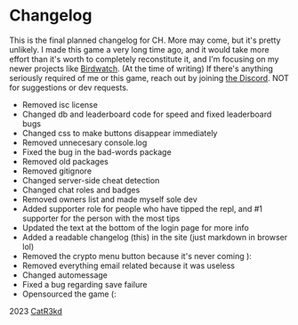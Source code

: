 # Changelog
This is the final planned changelog for CH. More may come, but it's pretty unlikely. I made this game a very long time ago, and it would take more effort than it's worth to completely reconstitute it, and I'm focusing on my newer projects like [Birdwatch](https://replit.com/@CatR3kd/BIRDWATCH-Multiplayer-Text-Adventure?v=1). (At the time of writing) If there's anything seriously required of me or this game, reach out by joining [the Discord]([https://discord.gg/ppPZX4D7Wf](https://discord.gg/QK2hTDG9wm)). NOT for suggestions or dev requests.


- Removed isc license
- Changed db and leaderboard code for speed and fixed leaderboard bugs
- Changed css to make buttons disappear immediately
- Removed unnecesary console.log
- Fixed the bug in the bad-words package
- Removed old packages
- Removed gitignore
- Changed server-side cheat detection
- Changed chat roles and badges
- Removed owners list and made myself sole dev
- Added supporter role for people who have tipped the repl, and #1 supporter for the person with the most tips
- Updated the text at the bottom of the login page for more info
- Added a readable changelog (this) in the site (just markdown in browser lol)
- Removed the crypto menu button because it's never coming ):
- Removed everything email related because it was useless
- Changed automessage
- Fixed a bug regarding save failure
- Opensourced the game (:

2023 [CatR3kd](https://catr3kd.repl.co)